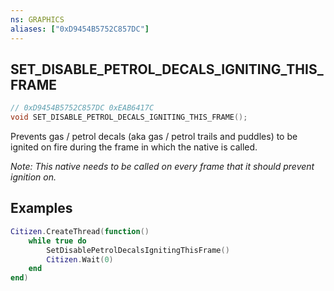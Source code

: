 ```yaml
---
ns: GRAPHICS
aliases: ["0xD9454B5752C857DC"]
---
```

## SET_DISABLE_PETROL_DECALS_IGNITING_THIS_FRAME

```c
// 0xD9454B5752C857DC 0xEAB6417C
void SET_DISABLE_PETROL_DECALS_IGNITING_THIS_FRAME();
```

Prevents gas / petrol decals (aka gas / petrol trails and puddles) to be ignited on fire during the frame in which the native is called.

*Note: This native needs to be called on every frame that it should prevent ignition on.*

## Examples
```lua
Citizen.CreateThread(function()
    while true do
        SetDisablePetrolDecalsIgnitingThisFrame()
        Citizen.Wait(0)
    end
end)
```

